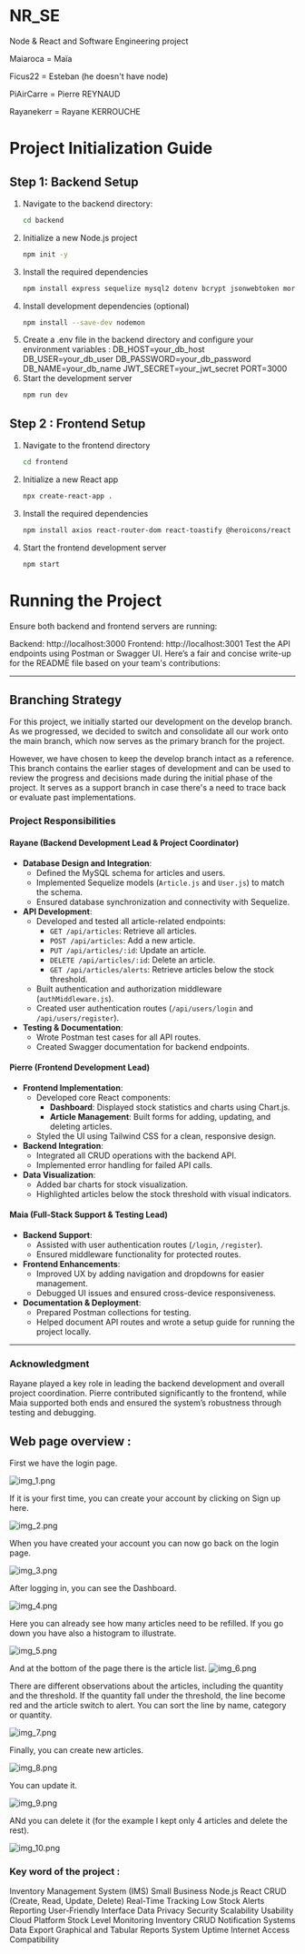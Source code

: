 # NR_SE
Node &amp; React and Software Engineering project

Maiaroca = Maïa

Ficus22 = Esteban (he doesn't have node)

PiAirCarre = Pierre REYNAUD

Rayanekerr = Rayane KERROUCHE 


# Project Initialization Guide

## Step 1: Backend Setup

1. Navigate to the backend directory:
   ```bash
   cd backend
2. Initialize a new Node.js project
    ```bash
    npm init -y
3. Install the required dependencies
    ```bash
    npm install express sequelize mysql2 dotenv bcrypt jsonwebtoken morgan swagger-ui-express csv-writer pdfkit
4. Install development dependencies (optional)
    ```bash
    npm install --save-dev nodemon
5. Create a .env file in the backend directory and configure your environment variables : 
DB_HOST=your_db_host
DB_USER=your_db_user
DB_PASSWORD=your_db_password
DB_NAME=your_db_name
JWT_SECRET=your_jwt_secret
PORT=3000
6. Start the development server
    ```bash
    npm run dev

## Step 2 : Frontend Setup
1. Navigate to the frontend directory
    ```bash
    cd frontend

2. Initialize a new React app
    ```bash
    npx create-react-app .

3. Install the required dependencies
    ```bash
    npm install axios react-router-dom react-toastify @heroicons/react chart.js react-chartjs-2 ag-grid-react ag-grid-community highcharts highcharts-react-official
4. Start the frontend development server
    ```bash
    npm start

# Running the Project
Ensure both backend and frontend servers are running:

Backend: http://localhost:3000
Frontend: http://localhost:3001
Test the API endpoints using Postman or Swagger UI.
Here’s a fair and concise write-up for the README file based on your team's contributions:

---

## Branching Strategy
For this project, we initially started our development on the develop branch. As we progressed, we decided to switch and consolidate all our work onto the main branch, which now serves as the primary branch for the project.

However, we have chosen to keep the develop branch intact as a reference. This branch contains the earlier stages of development and can be used to review the progress and decisions made during the initial phase of the project. It serves as a support branch in case there's a need to trace back or evaluate past implementations.

### Project Responsibilities

#### **Rayane (Backend Development Lead & Project Coordinator)**
- **Database Design and Integration**:
  - Defined the MySQL schema for articles and users.
  - Implemented Sequelize models (`Article.js` and `User.js`) to match the schema.
  - Ensured database synchronization and connectivity with Sequelize.
- **API Development**:
  - Developed and tested all article-related endpoints:
    - `GET /api/articles`: Retrieve all articles.
    - `POST /api/articles`: Add a new article.
    - `PUT /api/articles/:id`: Update an article.
    - `DELETE /api/articles/:id`: Delete an article.
    - `GET /api/articles/alerts`: Retrieve articles below the stock threshold.
  - Built authentication and authorization middleware (`authMiddleware.js`).
  - Created user authentication routes (`/api/users/login` and `/api/users/register`).
- **Testing & Documentation**:
  - Wrote Postman test cases for all API routes.
  - Created Swagger documentation for backend endpoints.

#### **Pierre (Frontend Development Lead)**
- **Frontend Implementation**:
  - Developed core React components:
    - **Dashboard**: Displayed stock statistics and charts using Chart.js.
    - **Article Management**: Built forms for adding, updating, and deleting articles.
  - Styled the UI using Tailwind CSS for a clean, responsive design.
- **Backend Integration**:
  - Integrated all CRUD operations with the backend API.
  - Implemented error handling for failed API calls.
- **Data Visualization**:
  - Added bar charts for stock visualization.
  - Highlighted articles below the stock threshold with visual indicators.

#### **Maia (Full-Stack Support & Testing Lead)**
- **Backend Support**:
  - Assisted with user authentication routes (`/login`, `/register`).
  - Ensured middleware functionality for protected routes.
- **Frontend Enhancements**:
  - Improved UX by adding navigation and dropdowns for easier management.
  - Debugged UI issues and ensured cross-device responsiveness.
- **Documentation & Deployment**:
  - Prepared Postman collections for testing.
  - Helped document API routes and wrote a setup guide for running the project locally.

---

### Acknowledgment
Rayane played a key role in leading the backend development and overall project coordination. Pierre contributed significantly to the frontend, while Maia supported both ends and ensured the system’s robustness through testing and debugging. 

## Web page overview :
First we have the login page.

![img_1.png](img_1.png)

If it is your first time, you can create your account by clicking on Sign up here.

![img_2.png](img_2.png)

When you have created your account you can now go back on the login page.

![img_3.png](img_3.png)

After logging in, you can see the Dashboard.

![img_4.png](img_4.png)

Here you can already see how many articles need to be refilled.
If you go down you have also a histogram to illustrate.

![img_5.png](img_5.png)

And at the bottom of the page there is the article list.
![img_6.png](img_6.png)

There are different observations about the articles, including the quantity and the threshold.
If the quantity fall under the threshold, the line become red and the article switch to alert.
You can sort the line by name, category or quantity.

![img_7.png](img_7.png)

Finally, you can create new articles.

![img_8.png](img_8.png)

You can update it.

![img_9.png](img_9.png)

ANd you can delete it (for the example I kept only 4 articles and delete the rest).

![img_10.png](img_10.png)







### Key word of the project : 
Inventory Management System (IMS)
Small Business
Node.js
React
CRUD (Create, Read, Update, Delete)
Real-Time Tracking
Low Stock Alerts
Reporting
User-Friendly Interface
Data Privacy
Security
Scalability
Usability
Cloud Platform
Stock Level Monitoring
Inventory CRUD
Notification Systems
Data Export
Graphical and Tabular Reports
System Uptime
Internet Access
Compatibility
